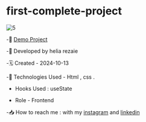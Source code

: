 # first-complete-project


![5](https://github.com/user-attachments/assets/9f62756a-0b19-4d1d-8f9b-e10f78fc85ae)



-🔗 [Demo Project](https://helia-rz79.github.io/first-complete-project/)

-🙍 Developed by helia rezaie

-🗓️ Created - 2024-10-13

-📱 Technologies Used - Html , css .

- Hooks Used : useState 

- Role - Frontend

-📥 How to reach me : with my [instagram](https://www.instagram.com/helia.r-web) and [linkedin](https://www.linkedin.com/in/helia-rezaie-web)
